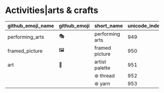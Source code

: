 # Activities|arts & crafts

|github_emoji_name|github_emoji|short_name|unicode_index|
|---|---|---|---|
|performing_arts|:performing_arts:|performing arts|949|
|framed_picture|:framed_picture:|framed picture|950|
|art|:art:|artist palette|951|
|||⊛ thread|952|
|||⊛ yarn|953|
